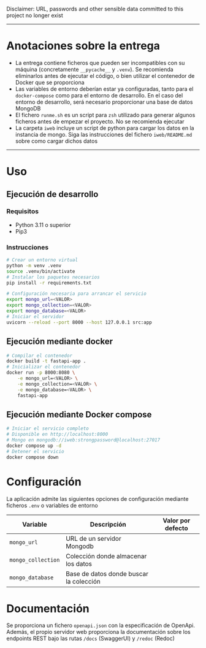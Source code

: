 Disclaimer: URL, passwords and other sensible data committed to this project no
longer exist

---

# Anotaciones sobre la entrega

- La entrega contiene ficheros que pueden ser incompatibles con su máquina
  (concretamente `__pycache__` y `.venv`). Se recomienda eliminarlos antes de
  ejecutar el código, o bien utilizar el contenedor de Docker que se proporciona
- Las variables de entorno deberían estar ya configuradas, tanto para el
  `docker-compose` como para el entorno de desarrollo. En el caso del entorno de
  desarrollo, será necesario proporcionar una base de datos MongoDB
- El fichero `runme.sh` es un script para `zsh` utilizado para generar algunos
  ficheros antes de empezar el proyecto. No se recomienda ejecutar
- La carpeta `iweb` incluye un script de python para cargar los datos en la
  instancia de mongo. Siga las instrucciones del fichero `iweb/README.md` sobre
  como cargar dichos datos

---

# Uso

## Ejecución de desarrollo

### Requisitos

- Python 3.11 o superior
- Pip3

### Instrucciones

```sh
# Crear un entorno virtual
python -m venv .venv
source .venv/bin/activate
# Instalar los paquetes necesarios
pip install -r requirements.txt

# Configuración necesaria para arrancar el servicio
export mongo_url=<VALOR>
export mongo_collection=<VALOR>
export mongo_database=<VALOR>
# Iniciar el servidor
uvicorn --reload --port 8000 --host 127.0.0.1 src:app
```

## Ejecución mediante docker

```sh
# Compilar el contenedor
docker build -t fastapi-app .
# Inicializar el contenedor
docker run -p 8000:8080 \
    -e mongo_url=<VALOR> \
    -e mongo_collection=<VALOR> \
    -e mongo_database=<VALOR> \
    fastapi-app
```

## Ejecución mediante Docker compose

```sh
# Iniciar el servicio completo
# Disponible en http://localhost:8000
# Mongo en mongodb://iweb:strongpassword@localhost:27017
docker compose up -d
# Detener el servicio
docker compose down
```

# Configuración

La aplicación admite las siguientes opciones de configuración mediante ficheros
`.env` o variables de entorno

| Variable           | Descripción                             | Valor por defecto |
| ------------------ | --------------------------------------- | ----------------- |
| `mongo_url`        | URL de un servidor Mongodb              |                   |
| `mongo_collection` | Colección donde almacenar los datos     |                   |
| `mongo_database`   | Base de datos donde buscar la colección |                   |

# Documentación

Se proporciona un fichero `openapi.json` con la especificación de OpenApi.
Además, el propio servidor web proporciona la documentación sobre los endpoints
REST bajo las rutas `/docs` (SwaggerUI) y `/redoc` (Redoc)
